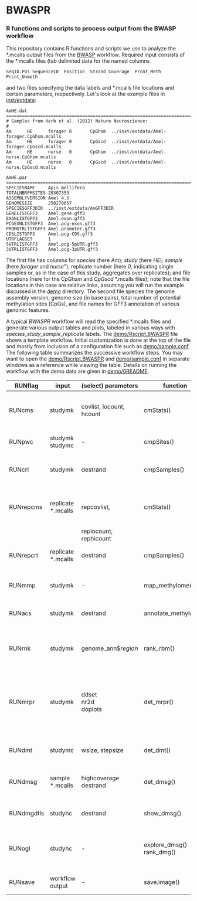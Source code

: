 # BWASPR
### R functions and scripts to process output from the BWASP workflow

This repository contains R functions and scripts we use to analyze the
\*.mcalls output files from the
[BWASP](https://github.com/brendelgroup/BWASP) workflow.
Required input consists of the \*.mcalls files (tab delimited data for the named
columns

```{bash}
SeqID.Pos SequenceID  Position  Strand Coverage  Prcnt_Meth  Prcnt_Unmeth
```
and two files specifying the data labels and \*.mcalls file locations and certain
parameters, respectively. Let's look at the example files in [inst/extdata](./inst/extdata):

```
AmHE.dat
================================================================================
# Samples from Herb et al. (2012) Nature Neuroscience:
#
Am      HE      forager 0       CpGhsm  ../inst/extdata/Amel-forager.CpGhsm.mcalls
Am      HE      forager 0       CpGscd  ../inst/extdata/Amel-forager.CpGscd.mcalls
Am      HE      nurse   0       CpGhsm  ../inst/extdata/Amel-nurse.CpGhsm.mcalls
Am      HE      nurse   0       CpGscd  ../inst/extdata/Amel-nurse.CpGscd.mcalls
```

```
AmHE.par
================================================================================
SPECIESNAME     Apis mellifera
TOTALNBRPMSITES 20307353
ASSEMBLYVERSION Amel_4.5
GENOMESIZE      250270657
SPECIESGFF3DIR  ../inst/extdata/AmGFF3DIR
GENELISTGFF3    Amel.gene.gff3
EXONLISTGFF3    Amel.exon.gff3
PCGEXNLISTGFF3  Amel.pcg-exon.gff3
PROMOTRLISTGFF3 Amel.promoter.gff3
CDSLISTGFF3     Amel.pcg-CDS.gff3
UTRFLAGSET      1
5UTRLISTGFF3    Amel.pcg-5pUTR.gff3
3UTRLISTGFF3    Amel.pcg-3pUTR.gff3
```

The first file has columns for _species_ (here _Am_); _study_ (here _HE_);
_sample_ (here _forager_ and _nurse_"); replicate number (here _0_, indicating
single samples or, as in the case of this study, aggregates over replicates);
and file locations (here for the _CpGhsm_ and _CpGscd_ \*.mcalls files);
note that the file locations in this case are relative links, assuming you
will run the example discussed in the [demo](./demo) directory.
The second file species the genome assembly version, genome size (in base
pairs), total number of potential methylation sites (CpGs), and file names
for GFF3 annotation of various genomic features.

A typical *BWASPR* workflow will read the specified \*.mcalls files and
generate various output tables and plots, labeled in various ways with
_species_\__study_\__sample_\__replicate_ labels.
The [demo/Rscript.BWASPR](./demo/Rscript.BWASPR) file shows a template
workflow.
Initial customization is done at the top of the file and mostly from
inclusion of a configuration file such as
[demo/sample.conf](./demo/sample.conf).
The following table summarizes the successive workflow steps.
You may want to open the [demo/Rscript.BWASPR](./demo/Rscript.BWASPR) and
[demo/sample.conf](./demo/sample.conf) in separate windows as a reference
while viewing the table.
Details on running the workflow with the demo data are given in
[demo/0README](./demo/0README).

| RUNflag    | input                 | (select) parameters        | function                      | theme                                           | output files                                                                                                         |
|------------|-----------------------|----------------------------|-------------------------------|-------------------------------------------------|----------------------------------------------------------------------------------------------------------------------|
| RUNcms     | studymk               | covlist, locount, hcount   | cmStats()                     | sample coverage and methylation statistics      | cms-\*.txt<br/>cms-\*.pdf                                                                                            |
| RUNpwc     | studymk<br/>studymc   | -                          | cmpSites()                    | pairwise sample comparisons                     | pwc-\*.vs.\*.txt                                                                                                     |
| RUNcrl     | studymk               | destrand                   | cmpSamples()                  | correlations between aggregate samples          | crl-\*.txt<br/>crl-\*.pdf                                                                                            |
|            |                       |                            |                               |                                                 |                                                                                                                      |
| RUNrepcms  | replicate \*.mcalls   | repcovlist,<br/>           | cmStats()                     | replicate coverage and methylation statistics   | repcms-\*.txt<br/>repcms-\*.pdf                                                                                      |
|            |                       | replocount, rephicount     |                               |                                                 |                                                                                                                      |
| RUNrepcrl  | replicate \*.mcalls   | destrand                 | cmpSamples()                    | correlations between replicates                 | repcrl-\*.txt<br/>repcrl-\*.pdf                                                                                        |
|            |                       |                            |                               |                                                 |                                                                                                                      |
| RUNmmp     | studymk               | -                          | map_methylome()               | methylation to annotation maps                  | mmp-\*.txt                                                                                                           |
| RUNacs     | studymk               | destrand                   | annotate_methylome()          | annotation of common sites                      | acs-\*.txt                                                                                                           |
| RUNrnk     | studymk               | genome_ann$*region*        | rank_rbm()                    | ranked genes and promoters                      | ranked-\*.txt<br/>sites-in-\*.txt<br/>rnk-sig-\*.pdf<br/>sip-\*.txt<br/>rnk-sip-\*.txt<br/>rnk-sip-\*.pdf                |
| RUNmrpr    | studymk               | ddset<br/>nr2d<br/>doplots | det_mrpr()                    | methylation-rich and -poor regions              | dst-\*.txt<br/>\*ds-\*.pdf<br/>mdr-\*.tab<br/>mdr-\*.bed<br/>mpr-\*.txt<br/>mrr-\*.txt<br/>rmp-\*.txt<br/>gwr-\*.txt |
|            |                       |                            |                               |                                                 |                                                                                                                      |
| RUNdmt     | studymc               | wsize, stepsize            | det_dmt()                     | differentially methylated tiles and genes       | dmt-\*.txt<br/>dmg-\*.txt                                                                                            |
| RUNdmsg    | sample \*.mcalls<br/> | highcoverage<br/>destrand  | det_dmsg()                    | differentially methylated sites and genes       | dms-\*.txt<br/>dmg-\*.txt                                                                                            |
| RUNdmgdtls | studyhc               | destrand                   | show_dmsg()                   | details for differentially methylated genes     | dmg-\*.vs.\*\_details.txt<br/>dmg-\*.vs.*\_heatmaps.pdf                                                              |
| RUNogl     | studyhc               | -                          | explore_dmsg()<br/>rank_dmg() | ranked lists of differentially methylated genes | ogl-\*.txt<br/>rnk-dmg-\*.vs.\*.txt<br/>rnk-dmg-\*.vs.\*.pdf                                                         |
|            |                       |                            |                               |                                                 |                                                                                                                      |
| RUNsave    | workflow output       | -                          | save.image()                  | save image of workflow output                   | \*.RData                                                                                                             |
